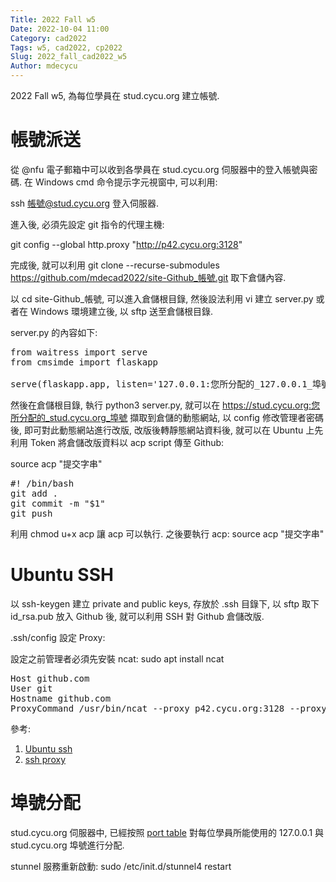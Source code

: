 ```yaml
---
Title: 2022 Fall w5
Date: 2022-10-04 11:00
Category: cad2022
Tags: w5, cad2022, cp2022
Slug: 2022_fall_cad2022_w5
Author: mdecycu
---
```


2022 Fall w5, 為每位學員在 stud.cycu.org 建立帳號.

<!-- PELICAN_END_SUMMARY -->

帳號派送
====

從 @nfu 電子郵箱中可以收到各學員在 stud.cycu.org 伺服器中的登入帳號與密碼. 在 Windows cmd 命令提示字元視窗中, 可以利用:

ssh 帳號@stud.cycu.org 登入伺服器. 

進入後, 必須先設定 git 指令的代理主機:

git config --global http.proxy "http://p42.cycu.org:3128"

完成後, 就可以利用 git clone --recurse-submodules https://github.com/mdecad2022/site-Github_帳號.git 取下倉儲內容.

以 cd site-Github_帳號, 可以進入倉儲根目錄, 然後設法利用 vi 建立 server.py 或者在 Windows 環境建立後, 以 sftp 送至倉儲根目錄.

server.py 的內容如下:

<pre class="brush: python">
from waitress import serve
from cmsimde import flaskapp

serve(flaskapp.app, listen='127.0.0.1:您所分配的_127.0.0.1_埠號', threads=4)
</pre>

然後在倉儲根目錄, 執行 python3 server.py, 就可以在 https://stud.cycu.org:您所分配的_stud.cycu.org_埠號 擷取到倉儲的動態網站, 以 config 修改管理者密碼後, 即可對此動態網站進行改版, 改版後轉靜態網站資料後, 就可以在 Ubuntu 上先利用 Token 將倉儲改版資料以 acp script 傳至 Github:

source acp "提交字串"

<pre class="brush: jscript">
#! /bin/bash
git add .
git commit -m "$1"
git push
</pre>

利用 chmod u+x acp 讓 acp 可以執行. 之後要執行 acp: source acp "提交字串"

Ubuntu SSH
====

以 ssh-keygen 建立 private and public keys, 存放於 .ssh 目錄下, 以 sftp 取下 id_rsa.pub 放入 Github 後, 就可以利用 SSH 對 Github 倉儲改版.

.ssh/config 設定 Proxy:

設定之前管理者必須先安裝 ncat: sudo apt install ncat

<pre class="brush: jscript">
Host github.com
User git
Hostname github.com
ProxyCommand /usr/bin/ncat --proxy p42.cycu.org:3128 --proxy-type http %h %p
</pre>

參考: 
1. [Ubuntu ssh]
2. [ssh proxy]

[Ubuntu ssh]: https://blog.jaycetyle.com/2018/02/github-ssh/
[ssh proxy]: https://gist.github.com/Kuri-su/3ca9baf53bc648950956f77381558e96

埠號分配
====

stud.cycu.org 伺服器中, 已經按照 [port table] 對每位學員所能使用的 127.0.0.1 與 stud.cycu.org 埠號進行分配.

stunnel 服務重新啟動: sudo /etc/init.d/stunnel4 restart

[port table]: https://nfuedu-my.sharepoint.com/:x:/g/personal/yen_nfu_edu_tw/ET-JZNPkNtZDhFiLt8BGZZ4BFMVV1HE73WQt1V44y6vnCQ

